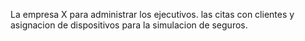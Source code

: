 La empresa X para administrar los ejecutivos. las citas con clientes y asignacion de dispositivos para la simulacion de seguros.
